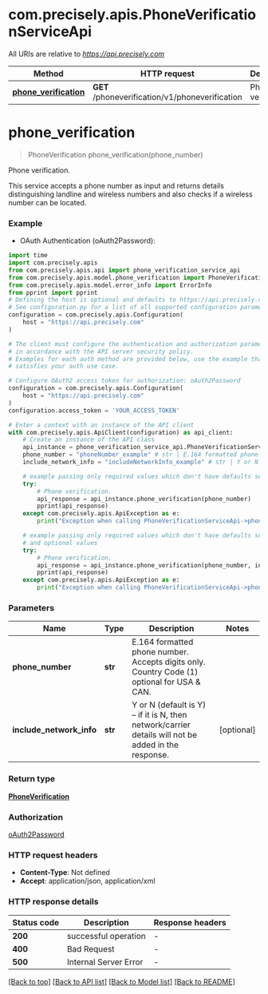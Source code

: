 # com.precisely.apis.PhoneVerificationServiceApi

All URIs are relative to *https://api.precisely.com*

Method | HTTP request | Description
------------- | ------------- | -------------
[**phone_verification**](PhoneVerificationServiceApi.md#phone_verification) | **GET** /phoneverification/v1/phoneverification | Phone verification.


# **phone_verification**
> PhoneVerification phone_verification(phone_number)

Phone verification.

This service accepts a phone number as input and returns details distinguishing landline and wireless numbers and also checks if a wireless number can be located.

### Example

* OAuth Authentication (oAuth2Password):

```python
import time
import com.precisely.apis
from com.precisely.apis.api import phone_verification_service_api
from com.precisely.apis.model.phone_verification import PhoneVerification
from com.precisely.apis.model.error_info import ErrorInfo
from pprint import pprint
# Defining the host is optional and defaults to https://api.precisely.com
# See configuration.py for a list of all supported configuration parameters.
configuration = com.precisely.apis.Configuration(
    host = "https://api.precisely.com"
)

# The client must configure the authentication and authorization parameters
# in accordance with the API server security policy.
# Examples for each auth method are provided below, use the example that
# satisfies your auth use case.

# Configure OAuth2 access token for authorization: oAuth2Password
configuration = com.precisely.apis.Configuration(
    host = "https://api.precisely.com"
)
configuration.access_token = 'YOUR_ACCESS_TOKEN'

# Enter a context with an instance of the API client
with com.precisely.apis.ApiClient(configuration) as api_client:
    # Create an instance of the API class
    api_instance = phone_verification_service_api.PhoneVerificationServiceApi(api_client)
    phone_number = "phoneNumber_example" # str | E.164 formatted phone number. Accepts digits only. Country Code (1) optional for USA & CAN.
    include_network_info = "includeNetworkInfo_example" # str | Y or N (default is Y) – if it is N, then network/carrier details will not be added in the response. (optional)

    # example passing only required values which don't have defaults set
    try:
        # Phone verification.
        api_response = api_instance.phone_verification(phone_number)
        pprint(api_response)
    except com.precisely.apis.ApiException as e:
        print("Exception when calling PhoneVerificationServiceApi->phone_verification: %s\n" % e)

    # example passing only required values which don't have defaults set
    # and optional values
    try:
        # Phone verification.
        api_response = api_instance.phone_verification(phone_number, include_network_info=include_network_info)
        pprint(api_response)
    except com.precisely.apis.ApiException as e:
        print("Exception when calling PhoneVerificationServiceApi->phone_verification: %s\n" % e)
```


### Parameters

Name | Type | Description  | Notes
------------- | ------------- | ------------- | -------------
 **phone_number** | **str**| E.164 formatted phone number. Accepts digits only. Country Code (1) optional for USA &amp; CAN. |
 **include_network_info** | **str**| Y or N (default is Y) – if it is N, then network/carrier details will not be added in the response. | [optional]

### Return type

[**PhoneVerification**](PhoneVerification.md)

### Authorization

[oAuth2Password](../README.md#oAuth2Password)

### HTTP request headers

 - **Content-Type**: Not defined
 - **Accept**: application/json, application/xml


### HTTP response details

| Status code | Description | Response headers |
|-------------|-------------|------------------|
**200** | successful operation |  -  |
**400** | Bad Request |  -  |
**500** | Internal Server Error |  -  |

[[Back to top]](#) [[Back to API list]](../README.md#documentation-for-api-endpoints) [[Back to Model list]](../README.md#documentation-for-models) [[Back to README]](../README.md)

